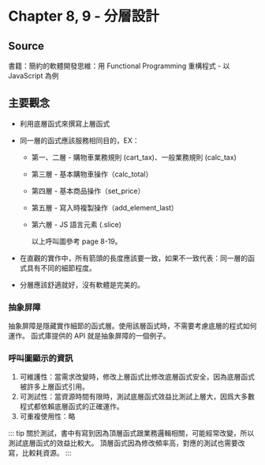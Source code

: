 # Chapter 8, 9 - 分層設計

## Source

書籍：簡約的軟體開發思維：用 Functional Programming 重構程式 - 以 JavaScript 為例

## 主要觀念

- 利用底層函式來撰寫上層函式
- 同一層的函式應該服務相同目的，EX：

  - 第一、二層 - 購物車業務規則 (cart_tax)、一般業務規則 (calc_tax)
  - 第三層 - 基本購物車操作（calc_total）
  - 第四層 - 基本商品操作（set_price）
  - 第五層 - 寫入時複製操作（add_element_last）
  - 第六層 - JS 語言元素 (.slice)

    以上呼叫圖參考 page 8-19。

- 在直觀的實作中，所有箭頭的長度應該要一致，如果不一致代表：同一層的函式具有不同的細節程度。
- 分層應該舒適就好，沒有軟體是完美的。

### 抽象屏障

抽象屏障是隱藏實作細節的函式層。使用該層函式時，不需要考慮底層的程式如何運作。
函式庫提供的 API 就是抽象屏障的一個例子。

### 呼叫圖顯示的資訊

1. 可維護性：當需求改變時，修改上層函式比修改底層函式安全，因為底層函式被許多上層函式引用。
2. 可測試性：當資源時間有限時，測試底層函式效益比測試上層大，因爲大多數程式都依賴底層函式的正確運作。
3. 可重複使用性：略

::: tip
關於測試，書中有寫到因為頂層函式跟業務邏輯相關，可能經常改變，所以測試底層函式的效益比較大。
頂層函式因為修改頻率高，對應的測試也需要改寫，比較耗資源。
:::
